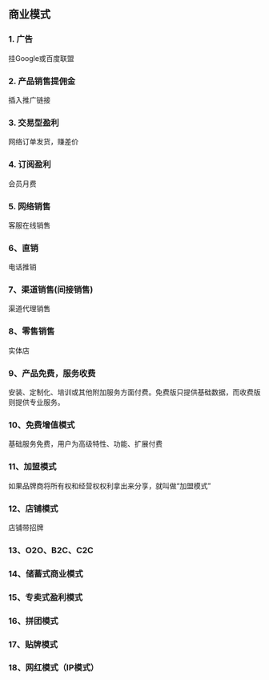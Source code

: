 ## 商业模式

 ###  1. 广告
  挂Google或百度联盟

 ###  2. 产品销售提佣金
  插入推广链接

 ###  3. 交易型盈利

  网络订单发货，赚差价

 ### 4. 订阅盈利

  会员月费

  ### 5. 网络销售

  客服在线销售

  ### 6、直销

  电话推销

  ### 7、渠道销售(间接销售)

  渠道代理销售

  ### 8、零售销售

  实体店

  ### 9、产品免费，服务收费

  安装、定制化、培训或其他附加服务方面付费。免费版只提供基础数据，而收费版则提供专业服务。

  ### 10、免费增值模式

  基础服务免费，用户为高级特性、功能、扩展付费

  ### 11、加盟模式

  如果品牌商将所有权和经营权权利拿出来分享，就叫做“加盟模式”

 ###  12、店铺模式

店铺带招牌

### 13、O2O、**B2C、C2C**



### 14、储蓄式商业模式

### 15、专卖式盈利模式

### **16、拼团模式**

### 17、贴牌模式

### 18、网红模式（IP模式）
